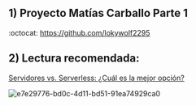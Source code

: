 ## 1) Proyecto Matías Carballo Parte 1 

:octocat: https://github.com/lokywolf2295<br>

## 2) Lectura recomendada:

[Servidores vs. Serverless: ¿Cuál es la mejor opción?](https://ed.team/blog/servidores-vs-serverless-cual-es-la-mejor-opcion?utm_source=brevo&utm_campaign=%20Newsletter%20151%20%20servidores%20vs%20serverless&utm_medium=email)

![e7e29776-bd0c-4d11-bd51-91ea74929ca0](https://github.com/CodeSystem2022/InfinityCode-4to-Semestre/assets/103860123/f16fef3f-0d30-4f49-a88a-828d0af77445)
